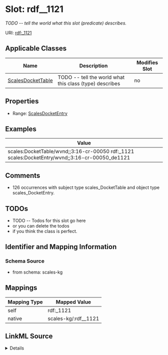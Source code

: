 

# Slot: rdf__1121


_TODO -- tell the world what this slot (predicate) describes._





URI: [rdf:_1121](http://www.w3.org/1999/02/22-rdf-syntax-ns#_1121)



<!-- no inheritance hierarchy -->





## Applicable Classes

| Name | Description | Modifies Slot |
| --- | --- | --- |
| [ScalesDocketTable](../classes/ScalesDocketTable.md) | TODO -- tell the world what this class (type) describes |  no  |







## Properties

* Range: [ScalesDocketEntry](../classes/ScalesDocketEntry.md)






## Examples

| Value |
| --- |
| scales:DocketTable/wvnd;;3:16-cr-00050 rdf:_1121 scales:DocketEntry/wvnd;;3:16-cr-00050_de1121 |

## Comments

* 126 occurrences with subject type scales_DocketTable and object type scales_DocketEntry.

## TODOs

* TODO -- Todos for this slot go here
* or you can delete the todos
* if you think the class is perfect.

## Identifier and Mapping Information







### Schema Source


* from schema: scales-kg




## Mappings

| Mapping Type | Mapped Value |
| ---  | ---  |
| self | rdf:_1121 |
| native | scales-kg/:rdf__1121 |




## LinkML Source

<details>
```yaml
name: rdf__1121
description: TODO -- tell the world what this slot (predicate) describes.
todos:
- TODO -- Todos for this slot go here
- or you can delete the todos
- if you think the class is perfect.
comments:
- 126 occurrences with subject type scales_DocketTable and object type scales_DocketEntry.
examples:
- value: scales:DocketTable/wvnd;;3:16-cr-00050 rdf:_1121 scales:DocketEntry/wvnd;;3:16-cr-00050_de1121
from_schema: scales-kg
rank: 1000
slot_uri: rdf:_1121
alias: rdf__1121
domain_of:
- scales_DocketTable
range: scales_DocketEntry

```
</details>